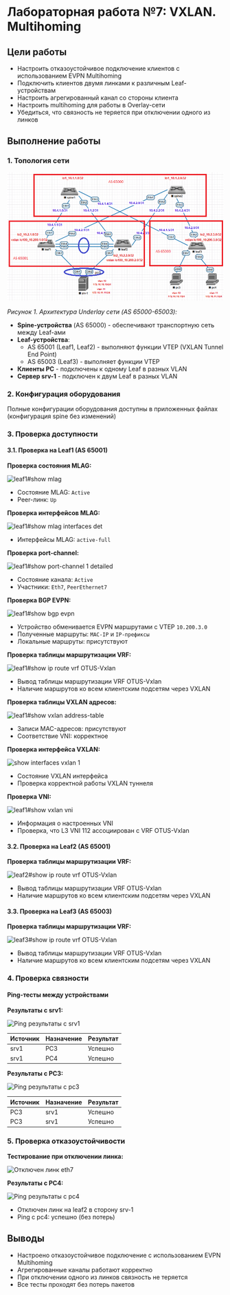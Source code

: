 # Лабораторная работа №7: VXLAN. Multihoming

## Цели работы
- Настроить отказоустойчивое подключение клиентов с использованием EVPN Multihoming
- Подключить клиентов двумя линками к различным Leaf-устройствам
- Настроить агрегированный канал со стороны клиента
- Настроить multihoming для работы в Overlay-сети
- Убедиться, что связность не теряется при отключении одного из линков

## Выполнение работы

### 1. Топология сети
![Логическая схема сети с обозначением AS](https://github.com/lixadei/Otuslabs/blob/main/lab7/VXLAN.%20Multihoming-topo.png)

*Рисунок 1. Архитектура Underlay сети (AS 65000-65003):*
- **Spine-устройства** (AS 65000) - обеспечивают транспортную сеть между Leaf-ами
- **Leaf-устройства**:
  - AS 65001 (Leaf1, Leaf2) - выполняют функции VTEP (VXLAN Tunnel End Point)
  - AS 65003 (Leaf3) - выполняет функции VTEP
- **Клиенты PC** - подключены к одному Leaf в разных VLAN
- **Сервер srv-1** - подключен к двум Leaf в разных VLAN

### 2. Конфигурация оборудования
Полные конфигурации оборудования доступны в приложенных файлах (конфигурация spine без изменений)

### 3. Проверка доступности

#### 3.1. Проверка на Leaf1 (AS 65001)

**Проверка состояния MLAG:**

![leaf1#show mlag](https://github.com/user-attachments/assets/c1ab92b4-23aa-4971-af06-b969d13ebba4)

- Состояние MLAG: `Active`
- Peer-линк: `Up`

**Проверка интерфейсов MLAG:**

![leaf1#show mlag interfaces det](https://github.com/user-attachments/assets/c4463a54-2298-4b1f-baa9-0ae0e8c10668)

- Интерфейсы MLAG: `active-full`

**Проверка port-channel:**

![leaf1#show port-channel 1 detailed](https://github.com/user-attachments/assets/cd438ec4-1f3a-4f13-85a7-8432ee2815b2)

- Состояние канала: `Active`
- Участники: `Eth7`, `PeerEthernet7`

**Проверка BGP EVPN:**

![leaf1#show bgp evpn](https://github.com/user-attachments/assets/d77b2687-3357-4b52-8712-c1b480dd69f4)

- Устройство обменивается EVPN маршрутами с VTEP `10.200.3.0`
- Полученные маршруты: `MAC-IP` и `IP-префиксы`
- Локальные маршруты: присутствуют

**Проверка таблицы маршрутизации VRF:**

![leaf1#show ip route vrf OTUS-Vxlan](https://github.com/user-attachments/assets/b286cd1d-9931-4fc4-8a24-9eb039073997)

- Вывод таблицы маршрутизации VRF OTUS-Vxlan
- Наличие маршрутов ко всем клиентским подсетям через VXLAN

**Проверка таблицы VXLAN адресов:**

![leaf1#show vxlan address-table](https://github.com/user-attachments/assets/6e741893-e055-4c2e-a787-32421cc232e7)

- Записи MAC-адресов: присутствуют
- Соответствие VNI: корректное

**Проверка интерфейса VXLAN:**

![show interfaces vxlan 1](https://github.com/user-attachments/assets/ce35c303-beb6-4875-a940-3e3763f48412)

- Состояние VXLAN интерфейса
- Проверка корректной работы VXLAN туннеля

**Проверка VNI:**

![leaf1#show vxlan vni](https://github.com/user-attachments/assets/a9eb5129-01d1-414a-a51b-3d00a0608d17)

- Информация о настроенных VNI
- Проверка, что L3 VNI 112 ассоциирован с VRF OTUS-Vxlan

#### 3.2. Проверка на Leaf2 (AS 65001)

**Проверка таблицы маршрутизации VRF:**

![leaf2#show ip route vrf OTUS-Vxlan](https://github.com/user-attachments/assets/1fc0db1a-37c9-4c7e-bd19-e704ad742ca2)

- Вывод таблицы маршрутизации VRF OTUS-Vxlan
- Наличие маршрутов ко всем клиентским подсетям через VXLAN

#### 3.3. Проверка на Leaf3 (AS 65003)

**Проверка таблицы маршрутизации VRF:**

![leaf3#show ip route vrf OTUS-Vxlan](https://github.com/user-attachments/assets/931d2189-98be-4430-b9d6-e6ff7596cb70)

- Вывод таблицы маршрутизации VRF OTUS-Vxlan
- Наличие маршрутов ко всем клиентским подсетям через VXLAN

### 4. Проверка связности

#### Ping-тесты между устройствами

**Результаты с srv1:**

![Ping результаты с srv1](https://github.com/user-attachments/assets/d1a27b9b-028e-47ea-8f83-7f8a2ea5c10d)

| Источник | Назначение | Результат  |
|----------|------------|------------|
| srv1     | PC3        | Успешно    |
| srv1     | PC4        | Успешно    |

**Результаты с PC3:**

![Ping результаты с pc3](https://github.com/user-attachments/assets/a554aff3-fd42-4ac2-ab3c-425f78f0cf19)

| Источник | Назначение | Результат  |
|----------|------------|------------|
| PC3      | srv1       | Успешно    | 
| PC3      | srv1       | Успешно    |

### 5. Проверка отказоустойчивости

**Тестирование при отключении линка:**

![Отключен линк eth7](https://github.com/user-attachments/assets/86228a2c-c243-4c7c-afd2-41a46a106acd)

**Результаты с PC4:**

![Ping результаты с pc4](https://github.com/user-attachments/assets/656d1051-c453-4674-86db-0ed8f3885e57)

- Отключен линк на leaf2 в сторону srv-1
- Ping с pc4: успешно (без потерь)

## Выводы
- Настроено отказоустойчивое подключение с использованием EVPN Multihoming
- Агрегированные каналы работают корректно
- При отключении одного из линков связность не теряется
- Все тесты проходят без потерь пакетов
